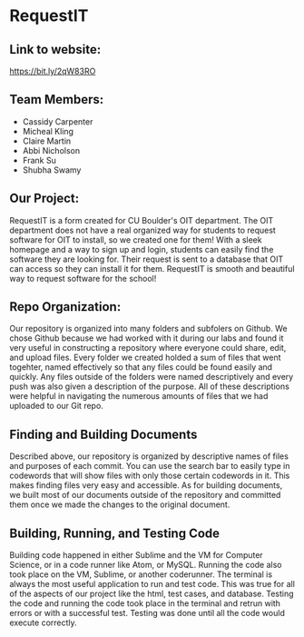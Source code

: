 # RequestIT

## Link to website: 
https://bit.ly/2qW83RO

## Team Members: 
- Cassidy Carpenter
- Micheal Kling
- Claire Martin
- Abbi Nicholson
- Frank Su
- Shubha Swamy

## Our Project:
RequestIT is a form created for CU Boulder's OIT department. The OIT department does not have a real organized way for students to request software for OIT to install, so we created one for them! With a sleek homepage and a way to sign up and login, students can easily find the software they are looking for. Their request is sent to a database that OIT can access so they can install it for them. RequestIT is smooth and beautiful way to request software for the school!


## Repo Organization:
Our repository is organized into many folders and subfolers on Github. We chose Github because we had worked with it during our labs and found it very useful in constructing a repository where everyone could share, edit, and upload files. Every folder we created holded a sum of files that went togehter, named effectively so that any files could be found easily and quickly. Any files outside of the folders were named descriptively and every push was also given a description of the purpose. All of these descriptions were helpful in navigating the numerous amounts of files that we had uploaded to our Git repo. 

## Finding and Building Documents
Described above, our repository is organized by descriptive names of files and purposes of each commit. You can use the search bar to easily type in codewords that will show files with only those certain codewords in it. This makes finding files very easy and accessible. As for building documents, we built most of our documents outside of the repository and committed them once we made the changes to the original document. 

## Building, Running, and Testing Code
Building code happened in either Sublime and the VM for Computer Science, or in a code runner like Atom, or MySQL. Running the code also took place on the VM, Sublime, or another coderunner. The terminal is always the most useful application to run and test code. This was true for all of the aspects of our project like the html, test cases, and database. Testing the code and running the code took place in the terminal and retrun with errors or with a successful test. Testing was done until all the code would execute correctly. 


